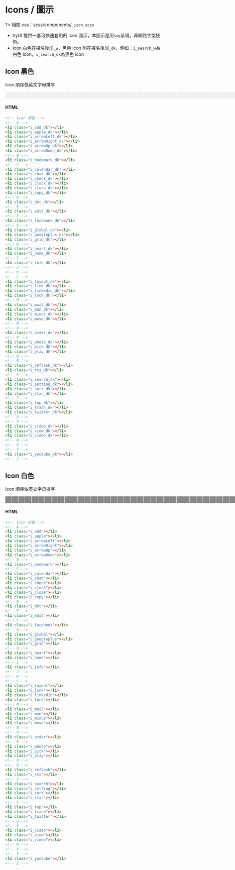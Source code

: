 # Icons / 圖示

?> 相關 css：scss/components/`_icon.scss`

- hyUI 提供一套可快速套用的 icon 圖示，本圖示是用`svg`呈現，非網路字型技術。
- icon 白色在檔名後加`_w`，黑色 icon 則在檔名後加`_dk`，例如：`i_search_w`為白色 icon，`i_search_dk`為黑色 icon

## Icon 黑色

Icon 順序依英文字母排序

<!-- panels:start -->
<div class="icon_demo">
  <ul>
    <!-- A -->
    <li class="i_add_dk"></li>
    <li class="i_apple_dk"></li>
    <li class="i_arrowLeft_dk"></li>
    <li class="i_arrowRight_dk"></li>
    <li class="i_arrowUp_dk"></li>
    <li class="i_arrowDown_dk"></li>
    <!-- B -->
    <li class="i_bookmark_dk"></li>
    <!-- C -->
    <li class="i_calendar_dk"></li>
    <li class="i_chat_dk"></li>
    <li class="i_check_dk"></li>
    <li class="i_clock_dk"></li>
    <li class="i_close_dk"></li>
    <li class="i_copy_dk"></li>
    <!-- D -->
    <li class="i_dot_dk"></li>
    <!-- E -->
    <li class="i_edit_dk"></li>
    <!-- F -->
    <li class="i_facebook_dk"></li>
    <!-- G -->
    <li class="i_global_dk"></li>
    <li class="i_googleplus_dk"></li>
    <li class="i_grid_dk"></li>
    <!-- H -->
    <li class="i_heart_dk"></li>
    <li class="i_home_dk"></li>
    <!-- I -->
    <li class="i_info_dk"></li>
    <!-- J -->
    <!-- K -->
    <!-- L -->
    <li class="i_layout_dk"></li>
    <li class="i_link_dk"></li>
    <li class="i_linkedin_dk"></li>
    <li class="i_lock_dk"></li>
    <!-- M -->
    <li class="i_mail_dk"></li>
    <li class="i_man_dk"></li>
    <li class="i_minus_dk"></li>
    <li class="i_move_dk"></li>
    <!-- N -->
    <!-- O -->
    <li class="i_order_dk"></li>
    <!-- P -->
    <li class="i_photo_dk"></li>
    <li class="i_pick_dk"></li>
    <li class="i_play_dk"></li>
    <!-- Q -->
    <!-- R -->
    <li class="i_reflash_dk"></li>
    <li class="i_rss_dk"></li>
    <!-- S -->
    <li class="i_search_dk"></li>
    <li class="i_setting_dk"></li>
    <li class="i_sort_dk"></li>
    <li class="i_star_dk"></li>
    <!-- T -->
    <li class="i_top_dk"></li>
    <li class="i_trash_dk"></li>
    <li class="i_twitter_dk"></li>
    <!-- U -->
    <!-- V -->
    <li class="i_video_dk"></li>
    <li class="i_view_dk"></li>
    <li class="i_vimeo_dk"></li>
    <!-- W -->
    <!-- X -->
    <!-- Y -->
    <li class="i_youtube_dk"></li>
    <!-- Z -->
  </ul>
</div>
<!-- panels:end -->
<!-- tabs:start -->

#### **HTML**

```html
<!-- Icon 黑色 -->
<!-- A -->
<li class="i_add_dk"></li>
<li class="i_apple_dk"></li>
<li class="i_arrowLeft_dk"></li>
<li class="i_arrowRight_dk"></li>
<li class="i_arrowUp_dk"></li>
<li class="i_arrowDown_dk"></li>
<!-- B -->
<li class="i_bookmark_dk"></li>
<!-- C -->
<li class="i_calendar_dk"></li>
<li class="i_chat_dk"></li>
<li class="i_check_dk"></li>
<li class="i_clock_dk"></li>
<li class="i_close_dk"></li>
<li class="i_copy_dk"></li>
<!-- D -->
<li class="i_dot_dk"></li>
<!-- E -->
<li class="i_edit_dk"></li>
<!-- F -->
<li class="i_facebook_dk"></li>
<!-- G -->
<li class="i_global_dk"></li>
<li class="i_googleplus_dk"></li>
<li class="i_grid_dk"></li>
<!-- H -->
<li class="i_heart_dk"></li>
<li class="i_home_dk"></li>
<!-- I -->
<li class="i_info_dk"></li>
<!-- J -->
<!-- K -->
<!-- L -->
<li class="i_layout_dk"></li>
<li class="i_link_dk"></li>
<li class="i_linkedin_dk"></li>
<li class="i_lock_dk"></li>
<!-- M -->
<li class="i_mail_dk"></li>
<li class="i_man_dk"></li>
<li class="i_minus_dk"></li>
<li class="i_move_dk"></li>
<!-- N -->
<!-- O -->
<li class="i_order_dk"></li>
<!-- P -->
<li class="i_photo_dk"></li>
<li class="i_pick_dk"></li>
<li class="i_play_dk"></li>
<!-- Q -->
<!-- R -->
<li class="i_reflash_dk"></li>
<li class="i_rss_dk"></li>
<!-- S -->
<li class="i_search_dk"></li>
<li class="i_setting_dk"></li>
<li class="i_sort_dk"></li>
<li class="i_star_dk"></li>
<!-- T -->
<li class="i_top_dk"></li>
<li class="i_trash_dk"></li>
<li class="i_twitter_dk"></li>
<!-- U -->
<!-- V -->
<li class="i_video_dk"></li>
<li class="i_view_dk"></li>
<li class="i_vimeo_dk"></li>
<!-- W -->
<!-- X -->
<!-- Y -->
<li class="i_youtube_dk"></li>
<!-- Z -->
```

<!-- tabs:end -->

## Icon 白色

Icon 順序依英文字母排序

<!-- panels:start -->
<div class="icon_demo invert icon_demo_light">
  <ul>
    <!-- A -->
    <li class="i_add"></li>
    <li class="i_apple"></li>
    <li class="i_arrowLeft"></li>
    <li class="i_arrowRight"></li>
    <li class="i_arrowUp"></li>
    <li class="i_arrowDown"></li>
    <!-- B -->
    <li class="i_bookmark"></li>
    <!-- C -->
    <li class="i_calendar"></li>
    <li class="i_chat"></li>
    <li class="i_check"></li>
    <li class="i_clock"></li>
    <li class="i_close"></li>
    <li class="i_copy"></li>
    <!-- D -->
    <li class="i_dot"></li>
    <!-- E -->
    <li class="i_edit"></li>
    <!-- F -->
    <li class="i_facebook"></li>
    <!-- G -->
    <li class="i_global"></li>
    <li class="i_googleplus"></li>
    <li class="i_grid"></li>
    <!-- H -->
    <li class="i_heart"></li>
    <li class="i_home"></li>
    <!-- I -->
    <li class="i_info"></li>
    <!-- J -->
    <!-- K -->
    <!-- L -->
    <li class="i_layout"></li>
    <li class="i_link"></li>
    <li class="i_linkedin"></li>
    <li class="i_lock"></li>
    <!-- M -->
    <li class="i_mail"></li>
    <li class="i_man"></li>
    <li class="i_minus"></li>
    <li class="i_move"></li>
    <!-- N -->
    <!-- O -->
    <li class="i_order"></li>
    <!-- P -->
    <li class="i_photo"></li>
    <li class="i_pick"></li>
    <li class="i_play"></li>
    <!-- Q -->
    <!-- R -->
    <li class="i_reflash"></li>
    <li class="i_rss"></li>
    <!-- S -->
    <li class="i_search"></li>
    <li class="i_setting"></li>
    <li class="i_sort"></li>
    <li class="i_star"></li>
    <!-- T -->
    <li class="i_top"></li>
    <li class="i_trash"></li>
    <li class="i_twitter"></li>
    <!-- U -->
    <!-- V -->
    <li class="i_video"></li>
    <li class="i_view"></li>
    <li class="i_vimeo"></li>
    <!-- W -->
    <!-- X -->
    <!-- Y -->
    <li class="i_youtube"></li>
    <!-- Z -->
  </ul>
</div>
<!-- panels:end -->
<!-- tabs:start -->

#### **HTML**

```html
<!-- Icon 白色 -->
<!-- A -->
<li class="i_add"></li>
<li class="i_apple"></li>
<li class="i_arrowLeft"></li>
<li class="i_arrowRight"></li>
<li class="i_arrowUp"></li>
<li class="i_arrowDown"></li>
<!-- B -->
<li class="i_bookmark"></li>
<!-- C -->
<li class="i_calendar"></li>
<li class="i_chat"></li>
<li class="i_check"></li>
<li class="i_clock"></li>
<li class="i_close"></li>
<li class="i_copy"></li>
<!-- D -->
<li class="i_dot"></li>
<!-- E -->
<li class="i_edit"></li>
<!-- F -->
<li class="i_facebook"></li>
<!-- G -->
<li class="i_global"></li>
<li class="i_googleplus"></li>
<li class="i_grid"></li>
<!-- H -->
<li class="i_heart"></li>
<li class="i_home"></li>
<!-- I -->
<li class="i_info"></li>
<!-- J -->
<!-- K -->
<!-- L -->
<li class="i_layout"></li>
<li class="i_link"></li>
<li class="i_linkedin"></li>
<li class="i_lock"></li>
<!-- M -->
<li class="i_mail"></li>
<li class="i_man"></li>
<li class="i_minus"></li>
<li class="i_move"></li>
<!-- N -->
<!-- O -->
<li class="i_order"></li>
<!-- P -->
<li class="i_photo"></li>
<li class="i_pick"></li>
<li class="i_play"></li>
<!-- Q -->
<!-- R -->
<li class="i_reflash"></li>
<li class="i_rss"></li>
<!-- S -->
<li class="i_search"></li>
<li class="i_setting"></li>
<li class="i_sort"></li>
<li class="i_star"></li>
<!-- T -->
<li class="i_top"></li>
<li class="i_trash"></li>
<li class="i_twitter"></li>
<!-- U -->
<!-- V -->
<li class="i_video"></li>
<li class="i_view"></li>
<li class="i_vimeo"></li>
<!-- W -->
<!-- X -->
<!-- Y -->
<li class="i_youtube"></li>
<!-- Z -->
```

<!-- tabs:end -->

<style>
.icon_demo {
  width: 1000px;
}
.icon_demo ul{
    display:flex;
    flex-wrap: wrap;
    padding-left: 0;
}
 .icon_demo li {
      background: #f1f1f1;
      padding: 0.5em;
      font-size: 1.5em;
      box-sizing: border-box;
      display: block;
      outline: 1px solid white;
      line-height: 1em;
      position: relative;
      [tooltip]::after {
        font-size: 16px;
        max-width: 10em;
        text-align: center;
      }
    }
  .icon_demo li> div {
        display: block;
        width: 100%;
        height: 100%;
        position: absolute;
        top: 0;
        left: 0;
      }
   .icon_demo_light li{
     background: #888;
   }   
</style>
